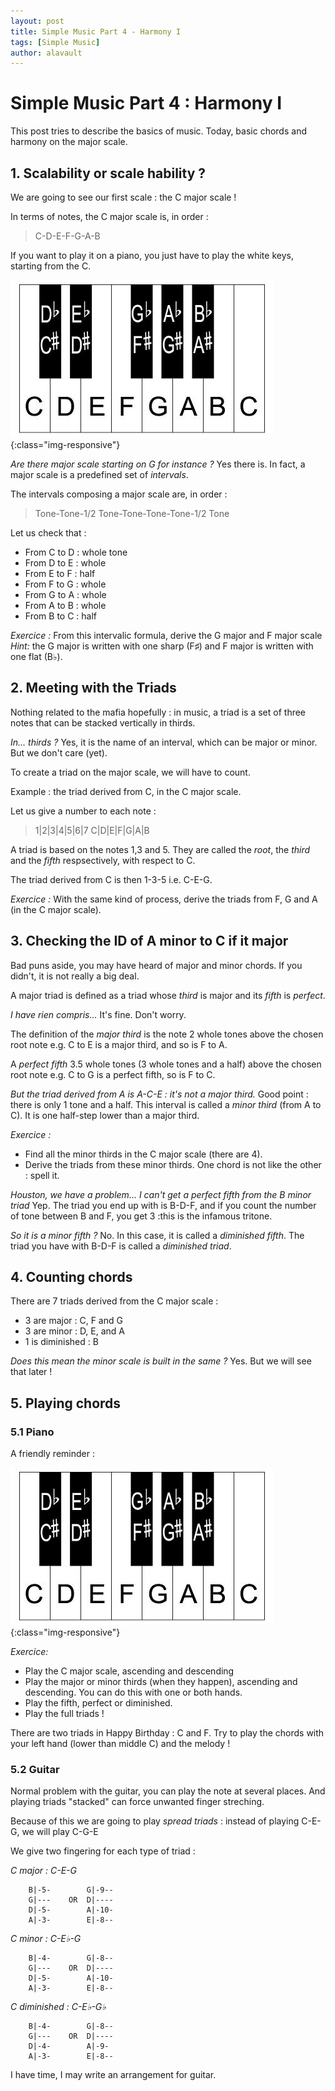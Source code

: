 ```yaml
---
layout: post
title: Simple Music Part 4 - Harmony I
tags: [Simple Music]
author: alavault
---
```


# Simple Music Part 4 : Harmony I

This post tries to describe the basics of music. Today, basic chords and harmony on the major scale.

## 1. Scalability or scale hability ?

We are going to see our first scale : the C major scale !

In terms of notes, the C major scale is, in order : 

>C-D-E-F-G-A-B


If you want to play it on a piano, you just have to play the white keys, starting from the C.

![oiano](/assets/img/posts/piano-keyboard_diagram_2.jpg){:class="img-responsive"}


*Are there major scale starting on G for instance ?* Yes there is. In fact, a major scale is a predefined set of *intervals*.

The intervals composing a major scale are, in order :

> Tone-Tone-1/2 Tone-Tone-Tone-Tone-1/2 Tone

Let us check that :

* From C to D : whole tone
* From D to E : whole
* From E to F : half
* From F to G : whole
* From G to A : whole
* From A to B : whole
* From B to C : half

*Exercice :* From this intervalic formula, derive the G major and F major scale
*Hint:* the G major is written with one sharp (F♯) and F major is written with one flat (B♭). 

## 2. Meeting with the Triads

Nothing related to the mafia hopefully : in music, a triad is a set of three notes that can be stacked vertically in thirds.

*In... thirds ?* Yes, it is the name of an interval, which can be major or minor. But we don't care (yet).

To create a triad on the major scale, we will have to count.

Example : the triad derived from C, in the C major scale.

Let us give a number to each note :

>1|2|3|4|5|6|7
>C|D|E|F|G|A|B

A triad is based on the notes 1,3 and 5. They are called the *root*, the *third* and the *fifth* respsectively, with respect to C.

The triad derived from C is then 1-3-5 i.e. C-E-G.

*Exercice :* With the same kind of process, derive the triads from F, G and A (in the C major scale).

## 3. Checking the ID of A minor to C if it major

Bad puns aside, you may have heard of major and minor chords. If you didn't, it is not really a big deal.

A major triad is defined as a triad whose *third* is major and its *fifth* is *perfect*.

*I have rien compris...* It's fine. Don't worry.

The definition of the *major third* is the note 2 whole tones above the chosen root note e.g. C to E is a major third, and so is F to A.

A *perfect fifth* 3.5 whole tones (3 whole tones and a half) above the chosen root note e.g. C to G is a perfect fifth, so is F to C.

*But the triad derived from A is A-C-E : it's not a major third.* Good point : there is only 1 tone and a half. This interval is called a *minor third* (from A to C). It is one half-step lower than a major third.

*Exercice :* 
* Find all the minor thirds in the C major scale (there are 4).
* Derive the triads from these minor thirds. One chord is not like the other : spell it.

*Houston, we have a problem... I can't get a perfect fifth from the B minor triad* Yep. The triad you end up with is B-D-F, and if you count the number of tone between B and F, you get 3 :this is the infamous tritone. 

*So it is a minor fifth ?* No. In this case, it is called a *diminished fifth*. The triad you have with B-D-F is called a *diminished triad*.

## 4. Counting chords

There are 7 triads derived from the C major scale :
* 3 are major : C, F and G
* 3 are minor : D, E, and A
* 1 is diminished : B

*Does this mean the minor scale is built in the same ?* Yes. But we will see that later !

## 5. Playing chords

### 5.1 Piano

A friendly reminder :

![oiano](/assets/img/posts/piano-keyboard_diagram_2.jpg){:class="img-responsive"}

*Exercice:* 
* Play the C major scale, ascending and descending
* Play the major or minor thirds (when they happen), ascending and descending. You can do this with one or both hands.
* Play the fifth, perfect or diminished.
* Play the full triads !

There are two triads in Happy Birthday : C and F. Try to play the chords with your left hand (lower than middle C) and the melody !

### 5.2 Guitar

Normal problem with the guitar, you can play the note at several places. And playing triads "stacked" can force unwanted finger streching.

Because of this we are going to play *spread triads* : instead of playing C-E-G, we will play C-G-E

We give two fingering for each type of triad :

*C major : C-E-G*
```
    B|-5-        G|-9-- 
    G|---    OR  D|----
    D|-5-        A|-10-
    A|-3-        E|-8--

```

*C minor : C-E♭-G*
```
    B|-4-        G|-8-- 
    G|---    OR  D|----
    D|-5-        A|-10-
    A|-3-        E|-8--

```

*C diminished : C-E♭-G♭*
```
    B|-4-        G|-8-- 
    G|---    OR  D|----
    D|-4-        A|-9-
    A|-3-        E|-8--

```

I have time, I may write an arrangement for guitar.